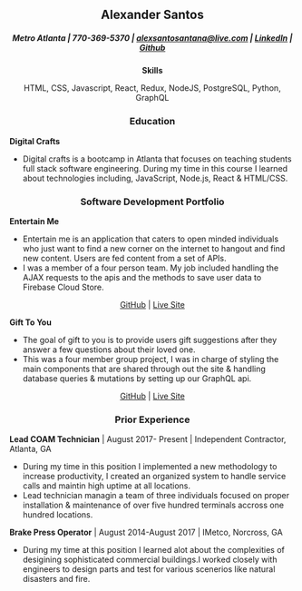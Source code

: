 ## <center> Alexander Santos </center>
##### <center>Metro Atlanta | 770-369-5370 | <alexsantosantana@live.com> | [LinkedIn](https://www.linkedin.com/in/alexander-santos-46bb88163) | [Github](https://github.com/asantoss)  </center>

<center>

**Skills**
  
HTML, CSS, Javascript, React, Redux, NodeJS, PostgreSQL, Python, GraphQL
</center>

### <center> Education </center>

**Digital Crafts**  

+ Digital crafts is a bootcamp in Atlanta that focuses on teaching students full stack software engineering. During my time in this course I learned about technologies including, JavaScript, Node.js, React & HTML/CSS.

### <center> Software Development Portfolio </center>

**Entertain Me**

+ Entertain me is an application that caters to open minded individuals who just want to find a new corner on the internet to hangout and find new content. Users are fed content from a set of APIs.
+ I was a member of a four person team. My job included handling the AJAX requests to the apis and the methods to save user data to Firebase Cloud Store. 

<center>

[GitHub](https://github.com/asantoss/entertainMe) | [Live Site](https://bit.ly/2lFZRGx)
</center>

**Gift To You**

+ The goal of gift to you is to provide users gift suggestions after they answer a few questions about their loved one.
+ This was a four member group project, I was in charge of styling the main components that are shared through out the site & handling database queries & mutations by setting up our GraphQL api.

<center>

[GitHub](https://github.com/castillojuan1000/FullStackProject) | [Live Site](https://gifttoyou.ga)
</center>

### <center>Prior Experience </center>

**Lead COAM Technician**  |  August 2017- Present |  Independent Contractor, Atlanta, GA

+ During my time in this position I implemented a new methodology to increase productivity, I created an organized system to handle service calls and maintin high uptime at all locations.
+ Lead technician managin a team of three individuals focused on proper installation & maintenance of over five hundred terminals accross one hundred locations.

**Brake Press Operator** | August 2014-August 2017 | IMetco, Norcross, GA

+ During my time at this position I learned alot about the complexities of desigining sophisticated commercial buildings.I worked closely with engineers to design parts and test for various scenerios like natural disasters and fire.
